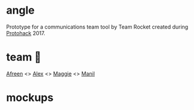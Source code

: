 # angle
Prototype for a communications team tool by Team Rocket created during [Protohack](https://protohack.com/) 2017.

# team 💛
[Afreen](https://twitter.com/afreenJ12) <>
[Alex](https://twitter.com/FullDeepBreaths) <>
[Maggie](https://twitter.com/peppud) <>
[Manil](https://twitter.com/keywordnew)

# mockups
